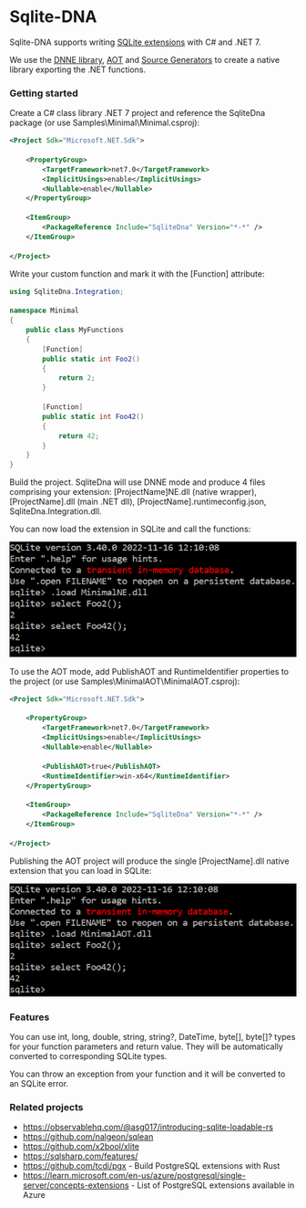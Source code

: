 # Sqlite-DNA

Sqlite-DNA supports writing [SQLite extensions](https://www.sqlite.org/loadext.html) with C# and .NET 7.

We use the [DNNE library](https://github.com/AaronRobinsonMSFT/DNNE), [AOT](https://learn.microsoft.com/en-us/dotnet/core/deploying/native-aot/) and [Source Generators](https://learn.microsoft.com/en-us/dotnet/csharp/roslyn-sdk/source-generators-overview) to create a native library exporting the .NET functions.

### Getting started

Create a C# class library .NET 7 project and reference the SqliteDna package (or use Samples\Minimal\Minimal.csproj):

```xml
<Project Sdk="Microsoft.NET.Sdk">

	<PropertyGroup>
		<TargetFramework>net7.0</TargetFramework>
		<ImplicitUsings>enable</ImplicitUsings>
		<Nullable>enable</Nullable>
	</PropertyGroup>

	<ItemGroup>
		<PackageReference Include="SqliteDna" Version="*-*" />
	</ItemGroup>

</Project>
```

Write your custom function and mark it with the [Function] attribute:

```csharp
using SqliteDna.Integration;

namespace Minimal
{
    public class MyFunctions
    {
        [Function]
        public static int Foo2()
        {
            return 2;
        }

        [Function]
        public static int Foo42()
        {
            return 42;
        }
    }
}
```

Build the project. SqliteDna will use DNNE mode and produce 4 files comprising your extension: [ProjectName]NE.dll (native wrapper), [ProjectName].dll (main .NET dll), [ProjectName].runtimeconfig.json, SqliteDna.Integration.dll.

You can now load the extension in SQLite and call the functions:

![](Doc/minimal-extension.png)

To use the AOT mode, add PublishAOT and RuntimeIdentifier properties to the project (or use Samples\MinimalAOT\MinimalAOT.csproj):

```xml
<Project Sdk="Microsoft.NET.Sdk">

	<PropertyGroup>
		<TargetFramework>net7.0</TargetFramework>
		<ImplicitUsings>enable</ImplicitUsings>
		<Nullable>enable</Nullable>

		<PublishAOT>true</PublishAOT>
		<RuntimeIdentifier>win-x64</RuntimeIdentifier>
	</PropertyGroup>

	<ItemGroup>
		<PackageReference Include="SqliteDna" Version="*-*" />
	</ItemGroup>

</Project>
```

Publishing the AOT project will produce the single [ProjectName].dll native extension that you can load in SQLite:

![](Doc/minimal-aot-extension.png)

### Features

You can use int, long, double, string, string?, DateTime, byte[], byte[]? types for your function parameters and return value. They will be automatically converted to corresponding SQLite types.

You can throw an exception from your function and it will be converted to an SQLite error.

### Related projects

* https://observablehq.com/@asg017/introducing-sqlite-loadable-rs
* https://github.com/nalgeon/sqlean
* https://github.com/x2bool/xlite
* https://sqlsharp.com/features/
* https://github.com/tcdi/pgx - Build PostgreSQL extensions with Rust
* https://learn.microsoft.com/en-us/azure/postgresql/single-server/concepts-extensions - List of PostgreSQL extensions available in Azure
